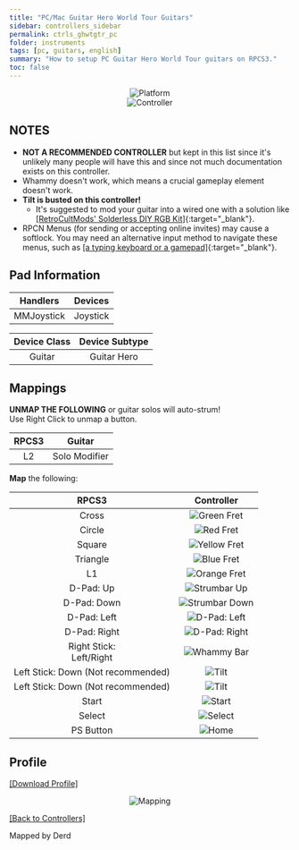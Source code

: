 ```yaml
---
title: "PC/Mac Guitar Hero World Tour Guitars"
sidebar: controllers_sidebar
permalink: ctrls_ghwtgtr_pc
folder: instruments
tags: [pc, guitars, english]
summary: "How to setup PC Guitar Hero World Tour guitars on RPCS3."
toc: false
---
```


<div align="center"> <img src="https://carlmylo.github.io/docu-rpcs3/images/instruments/plat/pc.png" alt="Platform" title="Platform"></div>

<div align="center"> <img src="https://carlmylo.github.io/docu-rpcs3/images/instruments/cont/ghwtcontroller.png" alt="Controller" title="Controller"></div>

## NOTES

* **NOT A RECOMMENDED CONTROLLER** but kept in this list since it's unlikely many people will have this and since not much documentation exists on this controller.
* Whammy doesn't work, which means a crucial gameplay element doesn't work.
* **Tilt is busted on this controller!**
    * It's suggested to mod your guitar into a wired one with a solution like [[RetroCultMods' Solderless DIY RGB Kit]](https://www.etsy.com/listing/1505287559/solderless-diy-rgb-kit-for-guitar-hero){:target="_blank"}.
* RPCN Menus (for sending or accepting online invites) may cause a softlock. You may need an alternative input method to navigate these menus, such as [[a typing keyboard or a gamepad]](https://carlmylo.github.io/docu-rpcs3/ctrls_pads){:target="_blank"}.

## Pad Information

| Handlers | Devices |
|:------------------:|:---------------------:|
| MMJoystick | Joystick |

| Device Class | Device Subtype |
|:------------------:|:---------------------:|
| Guitar | Guitar Hero |

## Mappings

**UNMAP THE FOLLOWING** or guitar solos will auto-strum!  
Use Right Click to unmap a button.

| **RPCS3** | **Guitar** |
|:--------:|:-----------:|
| L2 | Solo Modifier |

**Map** the following:

| **RPCS3**          | **Controller** |
|:------------------:|:---------------------:|
| Cross | ![Green Fret](https://carlmylo.github.io/docu-rpcs3/images/btns/gtrs/gf.png "Green Fret") |
| Circle | ![Red Fret](https://carlmylo.github.io/docu-rpcs3/images/btns/gtrs/rf.png "Red Fret") |
| Square | ![Yellow Fret](https://carlmylo.github.io/docu-rpcs3/images/btns/gtrs/yf.png "Yellow Fret") |
| Triangle | ![Blue Fret](https://carlmylo.github.io/docu-rpcs3/images/btns/gtrs/bf.png "Blue Fret") |
| L1 | ![Orange Fret](https://carlmylo.github.io/docu-rpcs3/images/btns/gtrs/of.png "Orange Fret") |
| D-Pad: Up | ![Strumbar Up](https://carlmylo.github.io/docu-rpcs3/images/btns/gtrs/sbu.png "Strumbar Up") |
| D-Pad: Down | ![Strumbar Down](https://carlmylo.github.io/docu-rpcs3/images/btns/gtrs/sbd.png "Strumbar Down") |
| D-Pad: Left | ![D-Pad: Left](https://carlmylo.github.io/docu-rpcs3/images/btns/gtrs/dpl.png "D-Pad: Left") |
| D-Pad: Right | ![D-Pad: Right](https://carlmylo.github.io/docu-rpcs3/images/btns/gtrs/dpr.png "D-Pad: Right") |
| Right Stick: <br/> Left/Right | ![Whammy Bar](https://carlmylo.github.io/docu-rpcs3/images/btns/gtrs/wb.png "Whammy Bar") |
| Left Stick: Down (Not recommended) | ![Tilt](https://carlmylo.github.io/docu-rpcs3/images/btns/gtrs/ts.png "Tilt Vertical") |
| Left Stick: Down (Not recommended) | ![Tilt](https://carlmylo.github.io/docu-rpcs3/images/btns/gtrs/ts.png "Tilt Horizontal") |
| Start | ![Start](https://carlmylo.github.io/docu-rpcs3/images/btns/ctrls/ps3/sta.png "Start") |
| Select | ![Select](https://carlmylo.github.io/docu-rpcs3/images/btns/ctrls/ps3/sel.png "Select") |
| PS Button | ![Home](https://carlmylo.github.io/docu-rpcs3/images/btns/gtrs/home.png "Home") |

## Profile

[[Download Profile]](https://github.com/hmxmilohax/rb3-pc/raw/refs/heads/main/downloads/instrument-repo/PC%20Guitar%20Hero%20World%20Tour%20Guitar.7z)

<div align="center"> <img src="https://carlmylo.github.io/docu-rpcs3/images/instruments/maps/gtrpcghwtmapping.png" alt="Mapping" title="Mapping"></div>

[[Back to Controllers]](https://carlmylo.github.io/docu-rpcs3/ctrls#instrument-list)

Mapped by Derd
